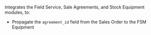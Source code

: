 Integrates the Field Service, Sale Agreements, and Stock Equipment modules, to:

* Propagate the `agreement_id` field from the Sales Order to the FSM Equipment
